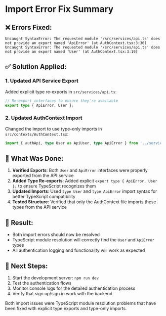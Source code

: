 # Import Error Fix Summary

## ❌ **Errors Fixed:**
```
Uncaught SyntaxError: The requested module '/src/services/api.ts' does not provide an export named 'ApiError' (at AuthContext.tsx:3:36)
Uncaught SyntaxError: The requested module '/src/services/api.ts' does not provide an export named 'User' (at AuthContext.tsx:3:19)
```

## ✅ **Solution Applied:**

### 1. **Updated API Service Export**
Added explicit type re-exports in `src/services/api.ts`:
```typescript
// Re-export interfaces to ensure they're available
export type { ApiError, User };
```

### 2. **Updated AuthContext Import**
Changed the import to use type-only imports in `src/contexts/AuthContext.tsx`:
```typescript
import { authApi, type User as ApiUser, type ApiError } from '../services/api';
```

## 🔧 **What Was Done:**

1. **Verified Exports**: Both `User` and `ApiError` interfaces were properly exported from the API service
2. **Added Type Re-exports**: Added explicit `export type { ApiError, User };` to ensure TypeScript recognizes them
3. **Updated Imports**: Used `type User` and `type ApiError` import syntax for better TypeScript compatibility
4. **Tested Structure**: Verified that only the AuthContext file imports these types from the API service

## 🎯 **Result:**

- Both import errors should now be resolved
- TypeScript module resolution will correctly find the `User` and `ApiError` types
- All authentication logging and functionality will work as expected

## 🚀 **Next Steps:**

1. Start the development server: `npm run dev`
2. Test the authentication flows
3. Monitor console logs for the detailed authentication process
4. Verify that sign up/sign in work with the backend

Both import issues were TypeScript module resolution problems that have been fixed with explicit type exports and type-only imports.
